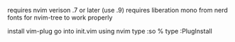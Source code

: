 requires nvim verison .7 or later (use .9)
requires liberation mono from nerd fonts for nvim-tree to work properly

install vim-plug
go into init.vim using nvim
type :so %
type :PlugInstall


